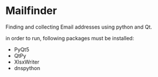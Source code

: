 # Mailfinder
Finding and collecting Email addresses using python and Qt.


in order to run, following packages must be installed: 
- PyQt5
- QtPy
- XlsxWriter
- dnspython
